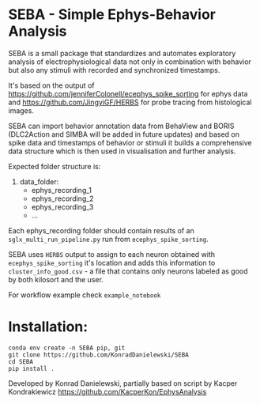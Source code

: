 # SEBA - Simple Ephys-Behavior Analysis


SEBA is a small package that standardizes and automates exploratory analysis of electrophysiological data not only in combination with behavior but also any stimuli with recorded and synchronized timestamps. 

It's based on the output of https://github.com/jenniferColonell/ecephys_spike_sorting for ephys data and https://github.com/JingyiGF/HERBS for probe tracing from histological images.

SEBA can import behavior annotation data from BehaView and BORIS (DLC2Action and SIMBA will be added in future updates) and based on spike data and timestamps of behavior or stimuli it builds a comprehensive data structure which is then used in visualisation and further analysis.

Expected folder structure is:
1. data_folder: 
   * ephys_recording_1
   * ephys_recording_2
   * ephys_recording_3 
   * ...

Each ephys_recording folder should contain results of an `sglx_multi_run_pipeline.py` run from `ecephys_spike_sorting`.

SEBA uses `HERBS` output to assign to each neuron obtained with `ecephys_spike_sorting` it's location and adds this information to `cluster_info_good.csv` - a file that contains only neurons labeled as good by both kilosort and the user.

For workflow example check `example_notebook`

# Installation:
`conda env create -n SEBA pip, git` \
`git clone https://github.com/KonradDanielewski/SEBA` \
`cd SEBA` \
`pip install .`


Developed by Konrad Danielewski, partially based on script by Kacper Kondrakiewicz https://github.com/KacperKon/EphysAnalysis
